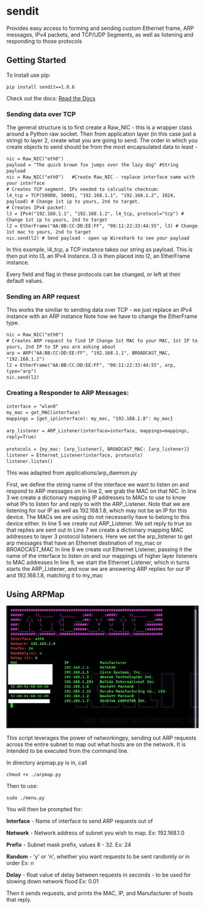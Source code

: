 # sendit
Provides easy access to forming and sending custom Ethernet frame, ARP messages, IPv4 packets, and TCP/UDP Segments, as well as listening and responding to those protocols

## Getting Started

To Install use pip:
```
pip install sendit==1.0.6
```
Check out the docs:
[Read the Docs](https://sendit-docs.readthedocs.io/en/latest/)
### Sending data over TCP

The general structure is to first create a Raw_NIC - this is a wrapper class around a Python raw socket. 
Then from application layer (in this case just a string) to layer 2, create what you are going to send.
The order in which you create objects to send should be from the most encapsulated data to least -


```
nic = Raw_NIC("eth0")
payload = "The quick brown fox jumps over the lazy dog" #String payload
nic = Raw_NIC("eth0")   #Create Raw_NIC - replace interface name with your interface
# Creates TCP segment. IPs needed to calcualte checksum:
l4_tcp = TCP(50000, 50001, "192.168.1.1", "192.168.1.2", 1024, payload) # Change 1st ip to yours, 2nd to target.
# Creates IPv4 packet:
l3 = IPv4("192.168.1.1", "192.168.1.2", l4_tcp, protocol="tcp") # Change 1st ip to yours, 2nd to target
l2 = EtherFrame("AA:BB:CC:DD:EE:FF", "00:11:22:33:44:55", l3) # Change 1st mac to yours, 2nd to target
nic.send(l2) # Send payload - open up Wireshark to see your payload
 ```
 
In this example, l4_tcp, a TCP instance takes our string as payload. This is then put into l3, an IPv4 instance. l3 is then placed into l2, an EtherFrame instance. 
 
Every field and flag in these protocols can be changed, or left at their default values.



### Sending an ARP request
This works the similiar to sending data over TCP - we just replace an IPv4 instance with an ARP instance
Note how we have to change the EtherFrame type.

```
nic = Raw_NIC("eth0")
# Creates ARP request to find IP Change 1st MAC to your MAC, 1st IP to yours, 2nd IP to IP you are asking about
arp = ARP("AA:BB:CC:DD:EE:FF", "192.168.1.1", BROADCAST_MAC, "192.168.1.2")
l2 = EtherFrame("AA:BB:CC:DD:EE:FF", "00:11:22:33:44:55", arp, type="arp")
nic.send(l2)
```

### Creating a Responder to ARP Messages:
```
interface = "wlan0"
my_mac = get_MAC(interface)
mappings = {get_ip(interface): my_mac, "192.168.1.8": my_mac}

arp_listener = ARP_Listener(interface=interface, mappings=mappings, reply=True)

protocols = {my_mac: [arp_listener], BROADCAST_MAC: [arp_listener]}
listener = Ethernet_Listener(interface, protocols)
listener.listen()
```
This was adapted from applications/arp_daemon.py

First, we define the string name of the interface we want to listen on and respond to ARP messages on
In line 2, we grab the MAC on that NIC. 
In line 3 we create a dictionary mapping IP addresses to MACs to use to know what IPs to listen for and reply to with the ARP_Listener. Note that we are listening for our IP as well as 192.168.1.8, which may not be an IP for this device. The MACs we are using do not necessarily have to belong to this device either.
In line 5 we create out ARP_Listener. We set reply to true so that replies are sent out
In Line 7 we create a dictionary mapping MAC addresses to layer 3 protocol listeners. Here we set the arp_listener to get arp messages that have an Ethernet destination of my_mac or BROADCAST_MAC
In line 8 we create out Ethernet Listener, passing it the name of the interface to listen on and our mappings of higher layer listeners to MAC addresses
In line 9, we start the Ethernet Listener, which in turns starts the ARP_Listener, and now we are answering ARP replies for our IP and 192.168.1.8, matching it to my_mac

## Using ARPMap
![](docs/images/arp_map.png)


This script leverages the power of networkingpy, sending out ARP requests across the entire subnet to map out what hosts are on the network. It is intended to be executed from the command line.

In directory arpmap.py is in, call
```
chmod +x ./arpmap.py
```
Then to use:
```
sudo ./menu.py
```
You will then be prompted for:

**Interface** - Name of interface to send ARP requests out of

**Network** - Network address of subnet you wish to map. Ex: 192.168.1.0

**Prefix** - Subnet mask prefix, values 8 - 32. Ex: 24

**Random** - 'y' or 'n', whether you want requests to be sent randomly or in order Ex: n

**Delay** - float value of delay between requests in seconds - to be used for slowing down network flood Ex: 0.01


Then it sends requests, and prints the MAC, IP, and Manufacturer of hosts that reply.

